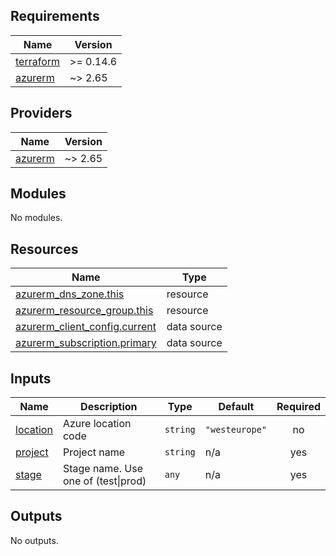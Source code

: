 <!-- BEGINNING OF PRE-COMMIT-TERRAFORM DOCS HOOK -->
## Requirements

| Name | Version |
|------|---------|
| <a name="requirement_terraform"></a> [terraform](#requirement\_terraform) | >= 0.14.6 |
| <a name="requirement_azurerm"></a> [azurerm](#requirement\_azurerm) | ~> 2.65 |

## Providers

| Name | Version |
|------|---------|
| <a name="provider_azurerm"></a> [azurerm](#provider\_azurerm) | ~> 2.65 |

## Modules

No modules.

## Resources

| Name | Type |
|------|------|
| [azurerm_dns_zone.this](https://registry.terraform.io/providers/hashicorp/azurerm/latest/docs/resources/dns_zone) | resource |
| [azurerm_resource_group.this](https://registry.terraform.io/providers/hashicorp/azurerm/latest/docs/resources/resource_group) | resource |
| [azurerm_client_config.current](https://registry.terraform.io/providers/hashicorp/azurerm/latest/docs/data-sources/client_config) | data source |
| [azurerm_subscription.primary](https://registry.terraform.io/providers/hashicorp/azurerm/latest/docs/data-sources/subscription) | data source |

## Inputs

| Name | Description | Type | Default | Required |
|------|-------------|------|---------|:--------:|
| <a name="input_location"></a> [location](#input\_location) | Azure location code | `string` | `"westeurope"` | no |
| <a name="input_project"></a> [project](#input\_project) | Project name | `string` | n/a | yes |
| <a name="input_stage"></a> [stage](#input\_stage) | Stage name. Use one of (test\|prod) | `any` | n/a | yes |

## Outputs

No outputs.
<!-- END OF PRE-COMMIT-TERRAFORM DOCS HOOK -->
